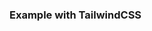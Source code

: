 <docs-decorative-header title="Radio Group">
    <!-- TODO: Add a short description about Radio Group. -->
</docs-decorative-header>

<docs-pill-row>
  <docs-pill href="https://www.w3.org/WAI/ARIA/apg/patterns/radio/" title="ARIA pattern"/>
  <!-- TODO: Add a link to the Radio Group API reference. -->
</docs-pill-row>


<!-- TODO: Add a top level component preview with code example hidden.

<docs-code-multifile preview themed hideCode path="adev/src/content/examples/aria/src/radio/app/app.component.ts">
  <docs-code header="app/app.component.html" path="adev/src/content/examples/aria/src/radio/app/app.component.html"/>
  <docs-code header="app/app.component.ts" path="adev/src/content/examples/aria/src/radio/app/app.component.ts"/>
  <docs-code header="app/app.component.css" path="adev/src/content/examples/aria/src/radio/app/app.component.css"/>
</docs-code-multifile>

-->

### Example with TailwindCSS

<!-- TODO: Add more code examples with different styles. -->
